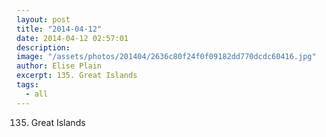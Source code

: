 ```yaml
---
layout: post
title: "2014-04-12"
date: 2014-04-12 02:57:01
description: 
image: "/assets/photos/201404/2636c80f24f0f09182dd770dcdc60416.jpg"
author: Elise Plain
excerpt: 135. Great Islands
tags: 
  - all
---
```


135. Great Islands
<p></p>

